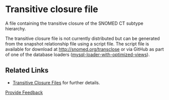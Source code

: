 # Transitive closure file

A file containing the transitive closure of the SNOMED CT subtype hierarchy.

The transitive closure file is not currently distributed but can be generated from the snapshot relationship file using a script file. The script file is available for download at http://snomed.org/transclose or via GitHub as part of one of the database loaders ([mysql-loader-with-optimized-views](https://github.com/IHTSDO/snomed-database-loader/tree/master/mysql-loader-with-optimized-views)).

## Related Links

* [Transitive Closure Files](<../../../4 component-release-files-specification/4.2 file-format-specifications/4.2.5-transitive-closure-files.md>) for further details.







<a href="https://docs.google.com/forms/d/e/1FAIpQLScTmbZIf0UEQwYDkY27EEWBkaiYkHSbR0_9DmFrMLXoQLyL7Q/viewform?usp=pp_url&entry.1767247133=Release+File+Specification&entry.670899847=Transitive%20closure%20file" class="button primary">Provide Feedback</a>
